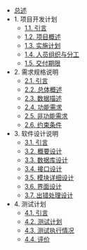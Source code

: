 * [总述](README.md)
* 1\. 项目开发计划
  * [1.1. 引言](项目开发计划/引言.md)
  * [1.2. 项目概述](项目开发计划/项目概述.md)
  * [1.3. 实施计划](项目开发计划/实施计划.md)
  * [1.4. 人员组织与分工](项目开发计划/人员组织与分工.md)
  * [1.5. 交付期限](项目开发计划/交付期限.md)
* 2\. 需求规格说明
  * [2.1. 引言](需求规格说明/引言.md)
  * [2.2. 总体概述](需求规格说明/总体概述.md)
  * [2.3. 数据描述](需求规格说明/数据描述.md)
  * [2.4. 功能需求](需求规格说明/功能需求.md)
  * [2.5. 非功能需求](需求规格说明/非功能需求.md)
  * [2.6. 约束条件](需求规格说明/约束条件.md)
* 3\. 软件设计说明
  * [3.1. 引言](软件设计说明/引言.md)
  * [3.2. 概要设计](软件设计说明/概要设计.md)
  * [3.3. 数据库设计](软件设计说明/数据库设计.md)
  * [3.4. 接口设计](软件设计说明/接口设计.md)
  * [3.5. 模块详细设计](软件设计说明/模块详细设计.md)
  * [3.6. 界面设计](软件设计说明/界面设计.md)
  * [3.7. 出错处理设计](软件设计说明/出错处理设计.md)
* 4\. 测试计划
  * [4.1. 引言](测试计划/引言.md)
  * [4.2. 测试计划](测试计划/测试计划.md)
  * [4.3. 测试执行情况](测试计划/测试执行情况.md)
  * [4.4. 评价](测试计划/评价.md)
